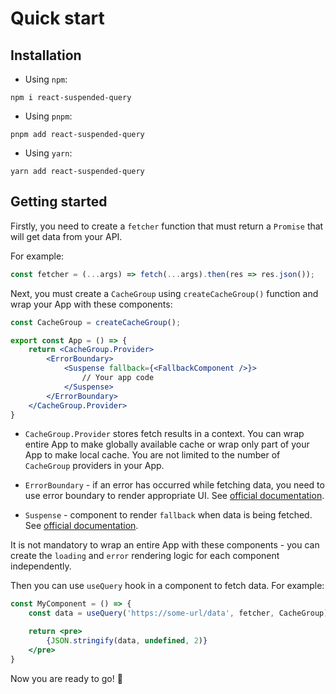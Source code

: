 # Quick start

## Installation

- Using `npm`:

```shell
npm i react-suspended-query
```

- Using `pnpm`:

```shell
pnpm add react-suspended-query
```

- Using `yarn`:

```shell
yarn add react-suspended-query
```

## Getting started

Firstly, you need to create a `fetcher` function that must return a `Promise` that will get data from your API.

For example:
```jsx
const fetcher = (...args) => fetch(...args).then(res => res.json());
```

Next, you must create a `CacheGroup` using `createCacheGroup()` function and wrap your App with these components:

```jsx
const CacheGroup = createCacheGroup();

export const App = () => {
    return <CacheGroup.Provider>
        <ErrorBoundary>
            <Suspense fallback={<FallbackComponent />}>
                // Your app code
            </Suspense>
        </ErrorBoundary>
    </CacheGroup.Provider>
}
```

- `CacheGroup.Provider` stores fetch results in a context. You can wrap entire App to make globally available cache or wrap only part of your App to make local cache. You are not limited to the number of `CacheGroup` providers in your App.

- `ErrorBoundary` - if an error has occurred while fetching data, you need to use error boundary to render appropriate UI. See [official documentation](https://beta.reactjs.org/reference/react/Component#catching-rendering-errors-with-an-error-boundary).

- `Suspense` - component to render `fallback` when data is being fetched. See [official documentation](https://beta.reactjs.org/reference/react/Suspense).

It is not mandatory to wrap an entire App with these components - you can create the `loading` and `error` rendering logic for each component independently.

Then you can use `useQuery` hook in a component to fetch data. For example:

```jsx
const MyComponent = () => {
    const data = useQuery('https://some-url/data', fetcher, CacheGroup);

    return <pre>
        {JSON.stringify(data, undefined, 2)}
    </pre>
}
```

Now you are ready to go! 🎉
